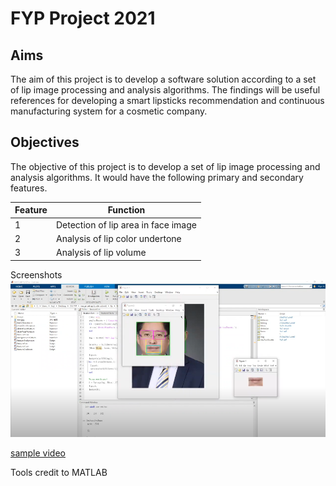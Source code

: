 # FYP Project 2021

## Aims

The aim of this project is to develop a software solution according to a set of lip image processing and analysis algorithms. The findings will be useful references for developing a smart lipsticks recommendation and continuous manufacturing system for a cosmetic company.

## Objectives

The objective of this project is to develop a set of lip image processing and analysis algorithms. 
It would have the following primary and secondary features.


Feature | Function
------------ | -------------
1 | Detection of lip area in face image
2 | Analysis of lip color undertone
3 | Analysis of lip volume

Screenshots 
![sample](/sample.PNG)

[sample video](https://youtu.be/n2zu3GuDr1A)
  
Tools credit to MATLAB
